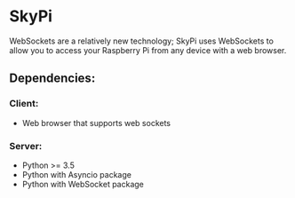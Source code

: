 # SkyPi
WebSockets are a relatively new technology; SkyPi uses WebSockets to allow you to access your Raspberry Pi from any device with a web browser.


## Dependencies:
### Client:
* Web browser that supports web sockets

### Server:
* Python >= 3.5
* Python with Asyncio package
* Python with WebSocket package
